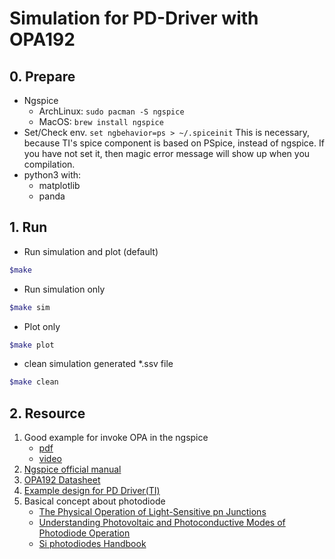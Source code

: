 # Simulation for PD-Driver with OPA192

## 0. Prepare

* Ngspice
  * ArchLinux:
  `sudo pacman -S ngspice`
  * MacOS:
 `brew install ngspice`
* Set/Check env.
`set ngbehavior=ps > ~/.spiceinit`
This is necessary,
because TI's spice component is based on PSpice,
instead of ngspice.
If you have not set it,
then magic error message will show up when you compilation.
* python3 with:
  * matplotlib
  * panda

## 1. Run

* Run simulation and plot (default)

```bash
$make
```

* Run simulation only

```bash
$make sim
```

* Plot only

```bash
$make plot
```

* clean simulation generated *.ssv file

```bash
$make clean
```


## 2. Resource

1. Good example for invoke OPA in the ngspice
   * [pdf](https://tinyurl.com/bdze7f8h)
   * [video](https://youtu.be/ni-LKxu6lK8)
2. [Ngspice official manual](https://tinyurl.com/2v2yz7sj)
3. [OPA192 Datasheet](https://www.ti.com/lit/gpn/opa192)
4. [Example design for PD Driver(TI)](https://www.ti.com/lit/pdf/tidu535)
5. Basical concept about photodiode
   * [The Physical Operation of Light-Sensitive pn Junctions](https://tinyurl.com/2h2ft8kc)
   * [Understanding Photovoltaic and Photoconductive Modes of Photodiode Operation](https://tinyurl.com/mr3n822d)
   * [Si photodiodes Handbook](https://tinyurl.com/ywbc2dx5)
